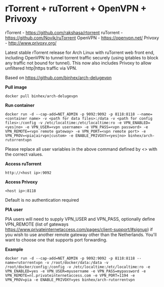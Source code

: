 rTorrent + ruTorrent + OpenVPN + Privoxy
==========================

rTorrent - https://github.com/rakshasa/rtorrent
ruTorrent - https://github.com/Novik/ruTorrent
OpenVPN - https://openvpn.net/
Privoxy - http://www.privoxy.org/

Latest stable rTorrent release for Arch Linux with ruTorrent web front end, including OpenVPN to tunnel torrent traffic securely (using iptables to block any traffic not bound for tunnel). This now also includes Privoxy to allow unfiltered http|https traffic via VPN.

Based on https://github.com/binhex/arch-delugevpn

**Pull image**

```
docker pull binhex/arch-delugevpn
```

**Run container**

```
docker run -d --cap-add=NET_ADMIN -p 9092:9092 -p 8118:8118 --name=<container name> -v <path for data files>:/data -v <path for config files>:/config -v /etc/localtime:/etc/localtime:ro -e VPN_ENABLED=<yes|no> -e VPN_USER=<vpn username> -e VPN_PASS=<vpn password> -e VPN_REMOTE=<vpn remote gateway> -e VPN_PORT=<vpn remote port> -e VPN_PROV=<pia|airvpn|custom> -e ENABLE_PRIVOXY=<yes|no> binhex/arch-rutorrentvpn
```

Please replace all user variables in the above command defined by <> with the correct values.

**Access ruTorrent**

```
http://<host ip>:9092
```

**Access Privoxy**

```
<host ip>:8118
```

Default is no authentication required

**PIA user**

PIA users will need to supply VPN_USER and VPN_PASS, optionally define VPN_REMOTE (list of gateways https://www.privateinternetaccess.com/pages/client-support/#signup) if you wish to use another remote gateway other than the Netherlands. You'll want to choose one that supports port forwarding.

**Example**

```
docker run -d --cap-add=NET_ADMIN -p 9092:9092 -p 8118:8118 --name=rutorrentvpn -v /root/docker/data:/data -v /root/docker/config:/config -v /etc/localtime:/etc/localtime:ro -e VPN_ENABLED=yes -e VPN_USER=myusername -e VPN_PASS=mypassword -e VPN_REMOTE=nl.privateinternetaccess.com -e VPN_PORT=1194 -e VPN_PROV=pia -e ENABLE_PRIVOXY=yes binhex/arch-rutorrentvpn
```
